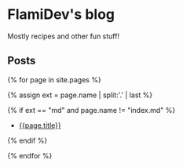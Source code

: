 # FlamiDev's blog

Mostly recipes and other fun stuff!

## Posts

{% for page in site.pages %}

{% assign ext = page.name | split:'.' | last %}

{% if ext == "md" and page.name != "index.md" %}

- [{{page.title}}]({{page.url}})

{% endif %}

{% endfor %}
